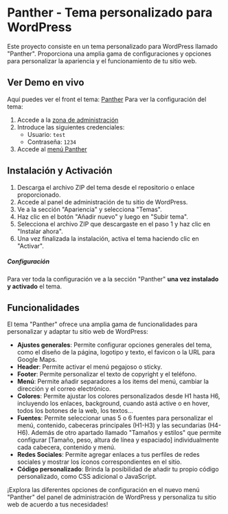 # Panther - Tema personalizado para WordPress

Este proyecto consiste en un tema personalizado para WordPress llamado "Panther". Proporciona una amplia gama de configuraciones y opciones para personalizar la apariencia y el funcionamiento de tu sitio web.

## Ver Demo en vivo

Aquí puedes ver el front el tema: [Panther](https://panther.jamusa.es/)
Para ver la configuración del tema:
1. Accede a la [zona de administración](https://panther.jamusa.es/wp-login.php)
2. Introduce las siguientes credenciales:
    - Usuario: `test`
    - Contraseña: `1234`
3. Accede al [menú Panther](https://panther.jamusa.es/wp-admin/admin.php?page=pnt-opt)

## Instalación y Activación

1. Descarga el archivo ZIP del tema desde el repositorio o enlace proporcionado.
2. Accede al panel de administración de tu sitio de WordPress.
3. Ve a la sección "Apariencia" y selecciona "Temas".
4. Haz clic en el botón "Añadir nuevo" y luego en "Subir tema".
5. Selecciona el archivo ZIP que descargaste en el paso 1 y haz clic en "Instalar ahora".
6. Una vez finalizada la instalación, activa el tema haciendo clic en "Activar".

##### Configuración
Para ver toda la configuración ve a la sección "Panther" **una vez instalado y activado** el tema.

## Funcionalidades

El tema "Panther" ofrece una amplia gama de funcionalidades para personalizar y adaptar tu sitio web de WordPress:

- **Ajustes generales**: Permite configurar opciones generales del tema, como el diseño de la página, logotipo y texto, el favicon o la URL para Google Maps.
- **Header**: Permite activar el menú pegajoso o sticky.
- **Footer**: Permite personalizar el texto de copyright y el teléfono.
- **Menú**: Permite añadir separadores a los items del menú, cambiar la dirección y el correo electrónico.
- **Colores**: Permite ajustar los colores personalizados desde H1 hasta H6, incluyendo los enlaces, background, cuando astá active o en hover, todos los botones de la web, los textos...
- **Fuentes**: Permite seleccionar unas 5 o 6 fuentes para personalizar el menú, contenido, cabeceras principales (H1-H3) y las secundarias (H4-H6). Además de otro apartado llamado "Tamaños y estilos" que permite configurar [Tamaño, peso, altura de línea y espaciado] individualmente cada cabecera, contenido y menú.
- **Redes Sociales**: Permite agregar enlaces a tus perfiles de redes sociales y mostrar los íconos correspondientes en el sitio.
- **Código personalizado**: Brinda la posibilidad de añadir tu propio código personalizado, como CSS adicional o JavaScript.

¡Explora las diferentes opciones de configuración en el nuevo menú "Panther" del panel de administración de WordPress y personaliza tu sitio web de acuerdo a tus necesidades!